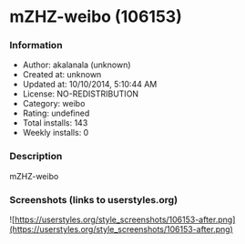 # mZHZ-weibo (106153)

### Information
- Author: akalanala (unknown)
- Created at: unknown
- Updated at: 10/10/2014, 5:10:44 AM
- License: NO-REDISTRIBUTION
- Category: weibo
- Rating: undefined
- Total installs: 143
- Weekly installs: 0


### Description
mZHZ-weibo


### Screenshots (links to userstyles.org)
![https://userstyles.org/style_screenshots/106153-after.png](https://userstyles.org/style_screenshots/106153-after.png)


